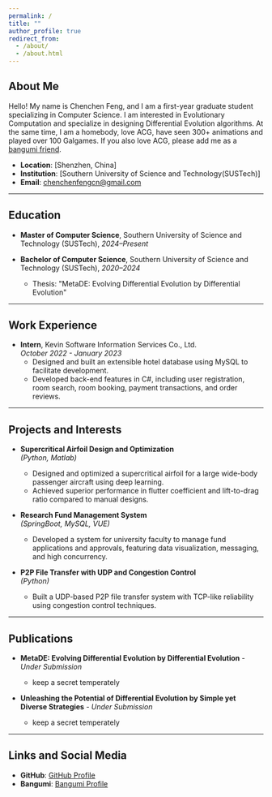 ```yaml
---
permalink: /
title: ""
author_profile: true
redirect_from:
  - /about/
  - /about.html
---
```


## About Me

Hello! My name is Chenchen Feng, and I am a first-year graduate student specializing in Computer Science. I am interested in Evolutionary Computation and specialize in designing Differential Evolution algorithms. At the same time, I am a homebody, love ACG, have seen 300+ animations and played over 100 Galgames. If you also love ACG, please add me as a [bangumi friend](https://bangumi.tv/user/846860).

- **Location**: [Shenzhen, China]
- **Institution**: [Southern University of Science and Technology(SUSTech)]
- **Email**: [chenchenfengcn@gmail.com](mailto:your.email@example.com)

---

## Education

- **Master of Computer Science**, Southern University of Science and Technology (SUSTech), _2024–Present_


- **Bachelor of Computer Science**, Southern University of Science and Technology (SUSTech), _2020–2024_
  - Thesis: "MetaDE: Evolving Differential Evolution by Differential Evolution"


---

## Work Experience

- **Intern**, Kevin Software Information Services Co., Ltd.  
  _October 2022 - January 2023_
  - Designed and built an extensible hotel database using MySQL to facilitate development.
  - Developed back-end features in C#, including user registration, room search, room booking, payment transactions, and order reviews.


---

## Projects and Interests

- **Supercritical Airfoil Design and Optimization**  
  _(Python, Matlab)_
  - Designed and optimized a supercritical airfoil for a large wide-body passenger aircraft using deep learning.
  - Achieved superior performance in flutter coefficient and lift-to-drag ratio compared to manual designs.

- **Research Fund Management System**  
  _(SpringBoot, MySQL, VUE)_
  - Developed a system for university faculty to manage fund applications and approvals, featuring data visualization, messaging, and high concurrency.

- **P2P File Transfer with UDP and Congestion Control**  
  _(Python)_
  - Built a UDP-based P2P file transfer system with TCP-like reliability using congestion control techniques.


---

## Publications

- **MetaDE: Evolving Differential Evolution by Differential Evolution** - _Under Submission_
  - keep a secret temperately

- **Unleashing the Potential of Differential Evolution by Simple yet Diverse Strategies** - _Under Submission_
  - keep a secret temperately


---

## Links and Social Media

- **GitHub**: [GitHub Profile](https://github.com/starquakee)
- **Bangumi**: [Bangumi Profile](https://bangumi.tv/user/846860)